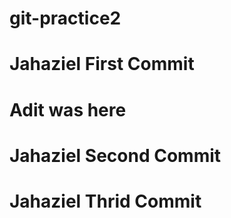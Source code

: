 # git-practice2

# Jahaziel First Commit

# Adit was here
# Jahaziel Second Commit

# Jahaziel Thrid Commit
